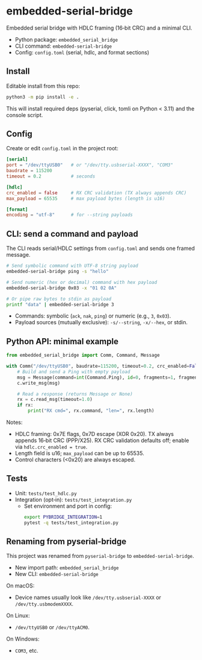# embedded-serial-bridge

Embedded serial bridge with HDLC framing (16‑bit CRC) and a minimal CLI.

- Python package: `embedded_serial_bridge`
- CLI command: `embedded-serial-bridge`
- Config: `config.toml` (serial, hdlc, and format sections)

## Install

Editable install from this repo:

```bash
python3 -m pip install -e .
```

This will install required deps (pyserial, click, tomli on Python < 3.11) and the console script.

## Config

Create or edit `config.toml` in the project root:

```toml
[serial]
port = "/dev/ttyUSB0"   # or "/dev/tty.usbserial-XXXX", "COM3"
baudrate = 115200
timeout = 0.2           # seconds

[hdlc]
crc_enabled = false     # RX CRC validation (TX always appends CRC)
max_payload = 65535     # max payload bytes (length is u16)

[format]
encoding = "utf-8"      # for --string payloads
```

## CLI: send a command and payload

The CLI reads serial/HDLC settings from `config.toml` and sends one framed message.

```bash
# Send symbolic command with UTF‑8 string payload
embedded-serial-bridge ping -s "hello"

# Send numeric (hex or decimal) command with hex payload
embedded-serial-bridge 0x03 -x "01 02 0A"

# Or pipe raw bytes to stdin as payload
printf "data" | embedded-serial-bridge 3
```

- Commands: symbolic (`ack`, `nak`, `ping`) or numeric (e.g., `3`, `0x03`).
- Payload sources (mutually exclusive): `-s/--string`, `-x/--hex`, or stdin.

## Python API: minimal example

```python
from embedded_serial_bridge import Comm, Command, Message

with Comm("/dev/ttyUSB0", baudrate=115200, timeout=0.2, crc_enabled=False, max_payload=65535) as c:
    # Build and send a Ping with empty payload
    msg = Message(command=int(Command.Ping), id=0, fragments=1, fragment=0, length=0, payload=b"")
    c.write_msg(msg)

    # Read a response (returns Message or None)
    rx = c.read_msg(timeout=1.0)
    if rx:
        print("RX cmd=", rx.command, "len=", rx.length)
```

Notes:
- HDLC framing: 0x7E flags, 0x7D escape (XOR 0x20). TX always appends 16‑bit CRC (PPP/X25). RX CRC validation defaults off; enable via `hdlc.crc_enabled = true`.
- Length field is u16; `max_payload` can be up to 65535.
- Control characters (<0x20) are always escaped.

## Tests

- Unit: `tests/test_hdlc.py`
- Integration (opt‑in): `tests/test_integration.py`
  - Set environment and port in config:
    ```bash
    export PYBRIDGE_INTEGRATION=1
    pytest -q tests/test_integration.py
    ```

## Renaming from pyserial-bridge

This project was renamed from `pyserial-bridge` to `embedded-serial-bridge`.
- New import path: `embedded_serial_bridge`
- New CLI: `embedded-serial-bridge`

On macOS:
- Device names usually look like `/dev/tty.usbserial-XXXX` or `/dev/tty.usbmodemXXXX`.

On Linux:
- `/dev/ttyUSB0` or `/dev/ttyACM0`.

On Windows:
- `COM3`, etc.
